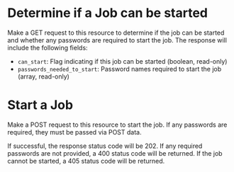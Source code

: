 # Determine if a Job can be started

Make a GET request to this resource to determine if the job can be started and
whether any passwords are required to start the job. The response will include
the following fields:

* `can_start`: Flag indicating if this job can be started (boolean, read-only)
* `passwords_needed_to_start`: Password names required to start the job (array,
  read-only)

# Start a Job

Make a POST request to this resource to start the job. If any passwords are
required, they must be passed via POST data.

If successful, the response status code will be 202. If any required passwords
are not provided, a 400 status code will be returned. If the job cannot be
started, a 405 status code will be returned.
